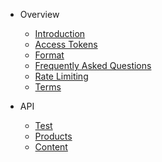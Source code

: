 * Overview
   * [Introduction](overview.md)
   * [Access Tokens](accesstoken.md)
   * [Format](format.md)
   * [Frequently Asked Questions](faq.md)
   * [Rate Limiting](ratelimiting.md)
   * [Terms](terms.md)

* API
   * [Test](api-test.md)
   * [Products](api-products.md)
   * [Content](api-content.md)

   
   
